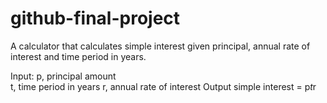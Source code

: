 # github-final-project
A calculator that calculates simple interest given principal, annual rate of interest and time period in years.

Input:
   p, principal amount<br>
   t, time period in years
   r, annual rate of interest
Output
   simple interest = p*t*r
